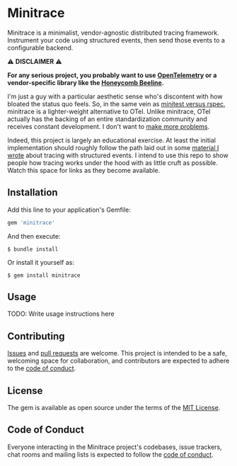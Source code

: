 # Minitrace

Minitrace is a minimalist, vendor-agnostic distributed tracing framework. Instrument your code using structured events, then send those events to a configurable backend.

:warning: **DISCLAIMER** :warning:

**For any serious project, you probably want to use [OpenTelemetry](https://github.com/open-telemetry/opentelemetry-ruby) or a vendor-specific library like the [Honeycomb Beeline](https://github.com/honeycombio/beeline-ruby/).**

I'm just a guy with a particular aesthetic sense who's discontent with how bloated the status quo feels. So, in the same vein as [minitest versus rspec](https://ajvondrak.github.io/soapbox/2020/05/08/doing-magic-right/), minitrace is a lighter-weight alternative to OTel. Unlike minitrace, OTel actually has the backing of an entire standardization community and receives constant development. I don't want to [make more problems](https://xkcd.com/927).

Indeed, this project is largely an educational exercise. At least the initial implementation should roughly follow the path laid out in some [material I wrote](https://ajvondrak.github.io/soapbox/2021/02/25/the-path-from-logs-to-traces/) about tracing with structured events. I intend to use this repo to show people how tracing works under the hood with as little cruft as possible. Watch this space for links as they become available.

## Installation

Add this line to your application's Gemfile:

```ruby
gem 'minitrace'
```

And then execute:

```console
$ bundle install
```

Or install it yourself as:

```console
$ gem install minitrace
```

## Usage

TODO: Write usage instructions here

## Contributing

[Issues](https://github.com/ajvondrak/minitrace/issues) and [pull requests](https://github.com/ajvondrak/minitrace/pulls) are welcome. This project is intended to be a safe, welcoming space for collaboration, and contributors are expected to adhere to the [code of conduct](https://github.com/[USERNAME]/minitrace/blob/master/CODE_OF_CONDUCT.md).

## License

The gem is available as open source under the terms of the [MIT License](https://opensource.org/licenses/MIT).

## Code of Conduct

Everyone interacting in the Minitrace project's codebases, issue trackers, chat rooms and mailing lists is expected to follow the [code of conduct](https://github.com/[USERNAME]/minitrace/blob/master/CODE_OF_CONDUCT.md).
